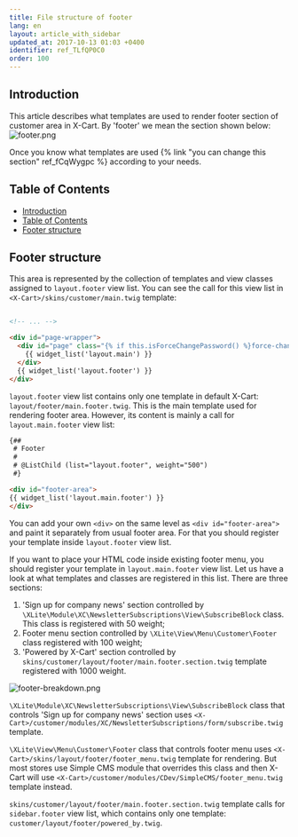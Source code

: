 ```yaml
---
title: File structure of footer
lang: en
layout: article_with_sidebar
updated_at: 2017-10-13 01:03 +0400
identifier: ref_TLfQP0C0
order: 100
---
```


## Introduction

This article describes what templates are used to render footer section of customer area in X-Cart. By 'footer' we mean the section shown below:
![footer.png]({{site.baseurl}}/attachments/ref_TLfQP0C0/footer.png)

Once you know what templates are used {% link "you can change this section" ref_fCqWygpc %} according to your needs.

## Table of Contents
- [Introduction](#introduction)
- [Table of Contents](#table-of-contents)
- [Footer structure](#footer-structure)

## Footer structure
This area is represented by the collection of templates and view classes assigned to `layout.footer` view list. You can see the call for this view list in `<X-Cart>/skins/customer/main.twig` template:

```html

<!-- ... -->

<div id="page-wrapper">
  <div id="page" class="{% if this.isForceChangePassword() %}force-change-password-page{% endif %}">
    {{ widget_list('layout.main') }}
  </div>
  {{ widget_list('layout.footer') }}
</div>
```

`layout.footer` view list contains only one template in default X-Cart: `layout/footer/main.footer.twig`. This is the main template used for rendering footer area. However, its content is mainly a call for `layout.main.footer` view list:

```html
{##
 # Footer
 #
 # @ListChild (list="layout.footer", weight="500")
 #}

<div id="footer-area">
{{ widget_list('layout.main.footer') }}
</div>
```

You can add your own `<div>` on the same level as `<div id="footer-area">` and paint it separately from usual footer area. For that you should register your template inside `layout.footer` view list. 

If you want to place your HTML code inside existing footer menu, you should register your template in `layout.main.footer` view list. Let us have a look at what templates and classes are registered in this list. There are three sections:

1. 'Sign up for company news' section controlled by `\XLite\Module\XC\NewsletterSubscriptions\View\SubscribeBlock` class. This class is registered with 50 weight;
2. Footer menu section controlled by `\XLite\View\Menu\Customer\Footer` class registered with 100 weight;
3. 'Powered by X-Cart' section controlled by `skins/customer/layout/footer/main.footer.section.twig` template registered with 1000 weight.

![footer-breakdown.png]({{site.baseurl}}/attachments/ref_TLfQP0C0/footer-breakdown.png)

`\XLite\Module\XC\NewsletterSubscriptions\View\SubscribeBlock` class that controls 'Sign up for company news' section uses `<X-Cart>/customer/modules/XC/NewsletterSubscriptions/form/subscribe.twig` template.

`\XLite\View\Menu\Customer\Footer` class that controls footer menu uses `<X-Cart>/skins/layout/footer/footer_menu.twig` template for rendering. But most stores use Simple CMS module that overrides this class and then X-Cart will use `<X-Cart>/customer/modules/CDev/SimpleCMS/footer_menu.twig` template instead.

`skins/customer/layout/footer/main.footer.section.twig` template calls for `sidebar.footer` view list, which contains only one template: `customer/layout/footer/powered_by.twig`.
